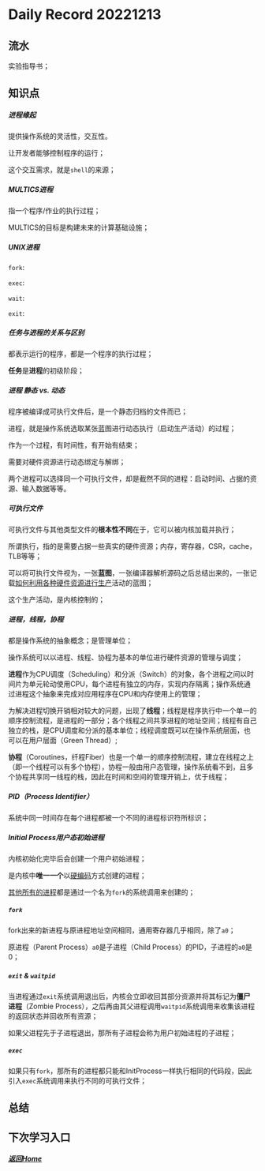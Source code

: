 
Daily Record 20221213
=====================

## 流水

实验指导书；

## 知识点

##### 进程缘起

提供操作系统的灵活性，交互性。

让开发者能够控制程序的运行；

这个交互需求，就是`shell`的来源；

##### MULTICS进程

指一个程序/作业的执行过程；

MULTICS的目标是构建未来的计算基础设施；

##### UNIX进程

`fork`: 

`exec`: 

`wait`: 

`exit`: 

##### 任务与进程的关系与区别

都表示运行的程序，都是一个程序的执行过程；

**任务**是**进程**的初级阶段；

##### 进程 静态 vs. 动态

程序被编译成可执行文件后，是一个静态归档的文件而已；

进程，就是操作系统选取某张蓝图进行动态执行（启动生产活动）的过程；

作为一个过程，有时间性，有开始有结束；

需要对硬件资源进行动态绑定与解绑；

两个进程可以选择同一个可执行文件，却是截然不同的进程：启动时间、占据的资源、输入数据等等。

##### 可执行文件

可执行文件与其他类型文件的**根本性不同**在于，它可以被内核加载并执行；

所谓执行，指的是需要占据一些真实的硬件资源；内存，寄存器，CSR，cache，TLB等等；

可以将可执行文件视为，一张**蓝图**，一张编译器解析源码之后总结出来的，一张记载<u>如何利用各种硬件资源进行生产</u>活动的蓝图；

这个生产活动，是内核控制的；

##### 进程，线程，协程

都是操作系统的抽象概念；是管理单位；

操作系统可以以进程、线程、协程为基本的单位进行硬件资源的管理与调度；

**进程**作为CPU调度（Scheduling）和分派（Switch）的对象，各个进程之间以时间片为单元轮动使用CPU，每个进程有独立的内存，实现内存隔离；操作系统通过进程这个抽象来完成对应用程序在CPU和内存使用上的管理；

为解决进程切换开销相对较大的问题，出现了**线程**；线程是程序执行中一个单一的顺序控制流程，是进程的一部分；各个线程之间共享进程的地址空间；线程有自己独立的栈，是CPU调度和分派的基本单位；线程调度既可以在操作系统层面，也可以在用户层面（Green Thread）;

**协程**（Coroutines，纤程Fiber）也是一个单一的顺序控制流程，建立在线程之上（即一个线程可以有多个协程），协程一般由用户态管理，操作系统看不到，且多个协程共享同一线程的栈，因此在时间和空间的管理开销上，优于线程；

##### PID（Process Identifier）

系统中同一时间存在每个进程都被一个不同的进程标识符所标识；

##### Initial Process用户态初始进程

内核初始化完毕后会创建一个用户初始进程；

是内核中**唯一一个**以<u>硬编码</u>方式创建的进程；

<u>其他所有的进程</u>都是通过一个名为`fork`的系统调用来创建的；

##### `fork`

fork出来的新进程与原进程地址空间相同，通用寄存器几乎相同，除了`a0`；

原进程（Parent Process）`a0`是子进程（Child Process）的PID，子进程的`a0`是0；

##### `exit` & `waitpid`

当进程通过`exit`系统调用退出后，内核会立即收回其部分资源并将其标记为**僵尸进程**（Zombie Process），之后再由其父进程调用`waitpid`系统调用来收集该进程的返回状态并回收所有资源；

如果父进程先于子进程退出，那所有子进程会称为用户初始进程的子进程；

##### `exec`

如果只有`fork`，那所有的进程都只能和InitProcess一样执行相同的代码段，因此引入`exec`系统调用来执行不同的可执行文件；

## 总结



## 下次学习入口



##### [返回Home](../../../README.md)


